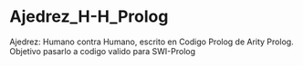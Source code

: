 Ajedrez_H-H_Prolog
==================

Ajedrez: Humano contra Humano, escrito en Codigo Prolog de Arity Prolog. 
Objetivo pasarlo a codigo valido para SWI-Prolog
